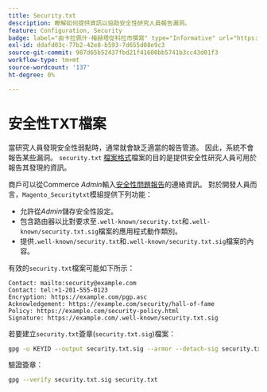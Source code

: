 ```yaml
---
title: Security.txt
description: 瞭解如何提供資訊以協助安全性研究人員報告漏洞。
feature: Configuration, Security
badge: label="由卡拉佩什·梅赫塔從科拉市撰寫" type="Informative" url="https://solutionpartners.adobe.com/s/directory/detail/corra" tooltip="卡比什梅塔"
exl-id: ddafd03c-77b2-42e8-b593-7d655d08e9c3
source-git-commit: 987d65b52437fbd21f41600bb5741b3cc43d01f3
workflow-type: tm+mt
source-wordcount: '137'
ht-degree: 0%

---
```


# 安全性TXT檔案

當研究人員發現安全性弱點時，通常就會缺乏適當的報告管道。 因此，系統不會報告某些漏洞。 `security.txt` [檔案格式](https://datatracker.ietf.org/doc/html/draft-foudil-securitytxt-09)檔案的目的是提供安全性研究人員可用於報告其發現的資訊。

商戶可以從Commerce _Admin_&#x200B;輸入[安全性問題報告](https://experienceleague.adobe.com/zh-hant/docs/commerce-admin/systems/security/security-issue-reporting)的連絡資訊。 對於開發人員而言，`Magento_Securitytxt`模組提供下列功能：

- 允許從&#x200B;_Admin_&#x200B;儲存安全性設定。
- 包含路由器以比對要求至`.well-known/security.txt`和`.well-known/security.txt.sig`檔案的應用程式動作類別。
- 提供`.well-known/security.txt`和`.well-known/security.txt.sig`檔案的內容。

有效的`security.txt`檔案可能如下所示：

```text
Contact: mailto:security@example.com
Contact: tel:+1-201-555-0123
Encryption: https://example.com/pgp.asc
Acknowledgement: https://example.com/security/hall-of-fame
Policy: https://example.com/security-policy.html
Signature: https://example.com/.well-known/security.txt.sig
```

若要建立`security.txt`簽章(`security.txt.sig`)檔案：

```bash
gpg -u KEYID --output security.txt.sig --armor --detach-sig security.txt
```

驗證簽章：

```bash
gpg --verify security.txt.sig security.txt
```
